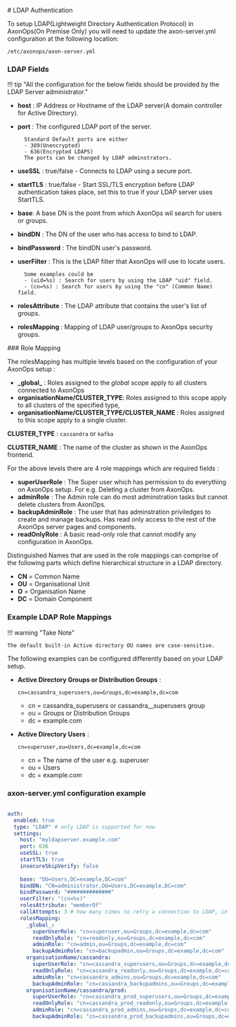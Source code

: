 # LDAP Authentication

To setup LDAP(Lightweight Directory Authentication Protocol) in AxonOps(On Premise Only) you will need to update the axon-server.yml configuration at the following location:

```/etc/axonops/axon-server.yml```


### LDAP Fields

!!! tip "All the configuration for the below fields should be provided by the LDAP Server administrator."

  - **host** : IP Address or Hostname of the LDAP server(A domain controller for Active Directory).
  - **port** : The configured LDAP port of the server.

          Standard Default ports are either 
          - 389(Unencrypted) 
          - 636(Encrypted LDAPS)
          The ports can be changed by LDAP adminstrators.

  - **useSSL** : true/false - Connects to LDAP using a secure port.
  - **startTLS** : true/false - Start SSL/TLS encryption before LDAP authentication takes place, set this to true if your LDAP server uses StartTLS.
  - **base**: A base DN is the point from which AxonOps wil search for users or groups. 
  - **bindDN** : The DN of the user who has access to bind to LDAP.
  - **bindPassword** : The bindDN user's password.
  - **userFilter** : This is the LDAP filter that AxonOps will use to locate users.
                 
          Some examples could be 
          - (uid=%s) : Search for users by using the LDAP "uid" field.
          - (cn=%s) : Search for users by using the "cn" (Common Name) field.

  - **rolesAttribute** : The LDAP attribute that contains the user's list of groups.
  - **rolesMapping** : Mapping of LDAP user/groups to AxonOps security groups.

### Role Mapping

The rolesMapping has multiple levels based on the configuration of your AxonOps setup : 

  - **\_global\_** : Roles assigned to the _global_ scope apply to all clusters connected to AxonOps
  - **organisationName/CLUSTER_TYPE**: Roles assigned to this scope apply to all clusters of the specified type, 
  - **organisationName/CLUSTER_TYPE/CLUSTER_NAME** : Roles assigned to this scope apply to a single cluster.

**CLUSTER_TYPE** : `cassandra` or `kafka`

**CLUSTER_NAME** : The name of the cluster as shown in the AxonOps frontend.

For the above levels there are 4 role mappings which are required fields :

  - **superUserRole** : The Super user which has permission to do everything on AxonOps setup. For e.g. Deleting a cluster from AxonOps.
  - **adminRole** : The Admin role can do most adminstration tasks but cannot delete clusters from AxonOps.
  - **backupAdminRole** : The user that has adminstration priviledges to create and manage backups. Has read only access to the rest of the AxonOps server pages and components.
  - **readOnlyRole** : A basic read-only role that cannot modify any configuration in AxonOps.

Distinguished Names that are used in the role mappings can comprise of the following parts which define hierarchical structure in a LDAP directory.

  - **CN** = Common Name
  - **OU** = Organisational Unit
  - **O** = Organisation Name
  - **DC** = Domain Component


### Example LDAP Role Mappings

!!! warning "Take Note"

    The default built-in Active directory OU names are case-sensitive.


The following examples can be configured differently based on your LDAP setup.

  - **Active Directory Groups or Distribution Groups** :
    
    ```cn=cassandra_superusers,ou=Groups,dc=example,dc=com```

    - cn = cassandra_superusers or cassandra_<ENV>_superusers group
    - ou = Groups or Distribution Groups
    - dc = example.com

  - **Active Directory Users** : 
    
    ```cn=superuser,ou=Users,dc=example,dc=com```

    - cn = The name of the user e.g. superuser
    - ou = Users
    - dc = example.com


### axon-server.yml configuration example

``` yaml

auth:
  enabled: true
  type: "LDAP" # only LDAP is supported for now
  settings:
    host: "myldapserver.example.com"
    port: 636
    useSSL: true
    startTLS: true
    insecureSkipVerify: false
    
    base: "OU=Users,DC=example,DC=com"   
    bindDN: "CN=administrator,OU=Users,DC=example,DC=com"
    bindPassword: "##############"
    userFilter: "(cn=%s)"
    rolesAttribute: "memberOf"
    callAttempts: 3 # how many times to retry a connection to LDAP, in case of network issues.
    rolesMapping:
      _global_:
        superUserRole: "cn=superuser,ou=Groups,dc=example,dc=com"
        readOnlyRole: "cn=readonly,ou=Groups,dc=example,dc=com"
        adminRole: "cn=admin,ou=Groups,dc=example,dc=com"
        backupAdminRole: "cn=backupadmin,ou=Groups,dc=example,dc=com"
      organisationName/cassandra:
        superUserRole: "cn=cassandra_superusers,ou=Groups,dc=example,dc=com"
        readOnlyRole: "cn=cassandra_readonly,ou=Groups,dc=example,dc=com"
        adminRole: "cn=cassandra_admins,ou=Groups,dc=example,dc=com"
        backupAdminRole: "cn=cassandra_backupadmins,ou=Groups,dc=example,dc=com"
      organisationName/cassandra/prod:
        superUserRole: "cn=cassandra_prod_superusers,ou=Groups,dc=example,dc=com"
        readOnlyRole: "cn=cassandra_prod_readonly,ou=Groups,dc=example,dc=com"
        adminRole: "cn=cassandra_prod_admins,ou=Groups,dc=example,dc=com"
        backupAdminRole: "cn=cassandra_prod_backupadmins,ou=Groups,dc=example,dc=com"
```